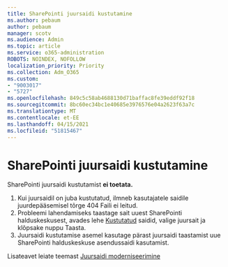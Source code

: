 ```yaml
---
title: SharePointi juursaidi kustutamine
ms.author: pebaum
author: pebaum
manager: scotv
ms.audience: Admin
ms.topic: article
ms.service: o365-administration
ROBOTS: NOINDEX, NOFOLLOW
localization_priority: Priority
ms.collection: Adm_O365
ms.custom:
- "9003017"
- "5727"
ms.openlocfilehash: 849c5c58ab4688130d71baffac8fe39eddf92f18
ms.sourcegitcommit: 8bc60ec34bc1e40685e3976576e04a2623f63a7c
ms.translationtype: MT
ms.contentlocale: et-EE
ms.lasthandoff: 04/15/2021
ms.locfileid: "51815467"
---
```

# <a name="delete-the-sharepoint-root-site"></a>SharePointi juursaidi kustutamine

SharePointi juursaidi kustutamist  **ei toetata.**

1.  Kui juursaidil on juba kustutatud, ilmneb kasutajatele saidile juurdepääsemisel tõrge 404 Faili ei leitud.
2.  Probleemi lahendamiseks taastage sait uuest SharePointi halduskeskusest, avades lehe  [Kustutatud](https://admin.microsoft.com/sharepoint?page=recycleBin&modern=true)  saidid, valige juursait ja klõpsake nuppu Taasta.
3.  Juursaidi kustutamise asemel kasutage [](https://docs.microsoft.com/sharepoint/modern-root-site#replace-your-root-site) pärast juursaidi taastamist uue SharePointi halduskeskuse asendussaidi kasutamist.

Lisateavet leiate teemast [Juursaidi moderniseerimine](https://docs.microsoft.com/sharepoint/modern-root-site)